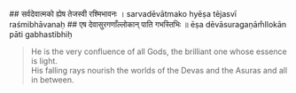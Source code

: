 <section>
<section data-markdown data-audio-src="../audio/adityahridayam/adityahridayam_7.m4a">
## सर्वदेवात्मको ह्येष तेजस्वी रश्मिभावनः ।
sarvadēvātmako hyēṣa tējasvī raśmibhāvanaḥ
## एष देवासुरगणाँल्लोकान् पाति गभस्तिभिः ॥
ēṣa dēvāsuragaṇām̐llokān pāti gabhastibhiḥ

> He is the very confluence of all Gods, the brilliant one whose essence is light.  
> His falling rays nourish the worlds of the Devas and the Asuras and all in between.

<!--
He indeed represent the totality of all celestial beings. He is self-luminous and sustains all with his rays. He nourishes and energizes the inhabitants of all the worlds and the race of Devas and Asuras.

Indeed, He is the very embodiment of all Gods. He is self-luminous and sustains all with his rays. He nourishes and energizes the inhabitants of all the worlds as well as the host of Gods and demons by his Rays.
-->
</section>
</section>
